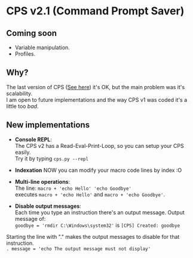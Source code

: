 # CPS v2.1 (Command Prompt Saver)

## Coming soon
- Variable manipulation.
- Profiles.

## Why?
The last version of CPS ([See here](https://github.com/POLA-LCS/CPS)) it's OK, but the main problem was it's scalability.  
I am open to future implementations and the way CPS v1 was coded it's a little too _bad_.

## New implementations
- **Console REPL**:  
The CPS v2 has a Read-Eval-Print-Loop, so you can setup your CPS easily.  
Try it by typing `cps.py --repl`

- **Indexation**
NOW you can modify your macro code lines by index :O

- **Multi-line operations**:  
The line: `macro + 'echo Hello' 'echo Goodbye'`  
executes `macro + 'echo Hello'` and `macro + 'echo Goodbye'`.

- **Disable output messages**:  
Each time you type an instruction there's an output message. Output message of:  
`goodbye = 'rmdir C:\Windows\system32'` is `[CPS] Created: goodbye`  
  
Starting the line with "." makes the output messages to disable for that instruction.  
`. message = 'echo The output message must not display'`
